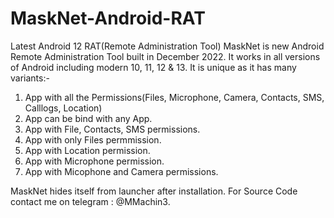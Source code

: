 # MaskNet-Android-RAT
Latest Android 12 RAT(Remote Administration Tool)
MaskNet is new Android Remote Administration Tool built in December 2022. It works in all versions of Android including modern 10, 11, 12 & 13.
It is unique as it has many variants:-
1. App with all the Permissions(Files, Microphone, Camera, Contacts, SMS, Calllogs, Location)
2. App can be bind with any App.
3. App with File, Contacts, SMS permissions.
4. App with only Files permmission.
5. App with Location permission.
6. App with Microphone permission.
7. App with Micophone and Camera permissions.

MaskNet hides itself from launcher after installation.
For Source Code contact me on telegram : @MMachin3. 

